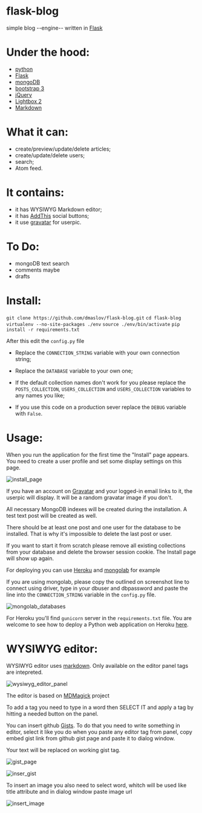# flask-blog

simple blog --engine-- written in [Flask](http://flask.pocoo.org/)


# Under the hood:
- [python](http://python.org/)
- [Flask](http://flask.pocoo.org/)
- [mongoDB](http://www.mongodb.org/)
- [bootstrap 3](http://getbootstrap.com/)
- [jQuery](http://jquery.com)
- [Lightbox 2](https://github.com/lokesh/lightbox2)
- [Markdown](http://daringfireball.net/projects/markdown/syntax)


# What it can:
- create/preview/update/delete articles;
- create/update/delete users;
- search;
- Atom feed.

# It contains:
- it has WYSIWYG Markdown editor;
- it has [AddThis](http://www.addthis.com/) social buttons;
- it use [gravatar](http://gravatar.com) for userpic.


# To Do:
- mongoDB text search
- comments maybe
- drafts


# Install:
`git clone https://github.com/dmaslov/flask-blog.git`
`cd flask-blog`
`virtualenv --no-site-packages ./env`
`source ./env/bin/activate`
`pip install -r requirements.txt`


After this edit the `config.py` file

- Replace the `CONNECTION_STRING` variable with your own connection string;

- Replace the `DATABASE` variable to your own one;

- If the default collection names don't work for you please replace the `POSTS_COLLECTION`, `USERS_COLLECTION` and `USERS_COLLECTION` variables to any names you like;

- If you use this code on a production sever replace the `DEBUG` variable with `False`.


# Usage:
When you run the application for the first time the "Install" page appears. You need to create a user profile and set some display settings on this page.

![install_page](http://i.imgur.com/gkWI10v.png)

If you have an account on [Gravatar](http://gravatar.com) and your logged-in email links to it, the userpic will display. It will be a random gravatar image if you don't.

All necessary MongoDB indexes will be created during the installation. A test text post will be created as well.

There should be at least one post and one user for the database to be installed. That is why it's impossible to delete the last post or user.

If you want to start it from scratch please remove all existing collections from your database and delete the browser session cookie. The Install page will show up again.

For deploying you can use [Heroku](http://heroku.com) and [mongolab](http://mongolab.com) for example

If you are using mongolab, please copy the outlined on screenshot line to connect using driver, type in your dbuser and dbpassword and paste the line into the `CONNECTION_STRING` variable in the `config.py` file.

![mongolab_databases](http://i.imgur.com/VcoTh16.png)


For Heroku you'll find `gunicorn` server in the `requirements.txt` file. You are welcome to see how to deploy a Python web application on Heroku [here](https://devcenter.heroku.com/categories/python).


# WYSIWYG editor:
WYSIWYG editor uses [markdown](http://daringfireball.net/projects/markdown/syntax). Only available on the editor panel tags are intepreted.

![wysiwyg_editor_panel](http://i.imgur.com/D6aFuLT.png)

The editor is based on [MDMagick](https://github.com/fguillen/MDMagick) project

To add a tag you need to type in a word then SELECT IT and apply a tag by hitting a needed button on the panel.

You can insert github [Gists](https://gist.github.com/). To do that you need to write something in editor, select it like you do when you paste any editor tag from panel, copy embed gist link from github gist page and paste it to dialog window.

Your text will be replaced on working gist tag.

![gist_page](http://i.imgur.com/Zagr8Uv.png)

![inser_gist](http://i.imgur.com/nqS4Isz.png)

To insert an image you also need to select word, whitch will be used like title attribute and in dialog window paste image url

![insert_image](http://i.imgur.com/suxPgI0.png)
